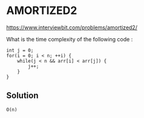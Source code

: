 # AMORTIZED2

https://www.interviewbit.com/problems/amortized2/

What is the time complexity of the following code :

```
int j = 0;
for(i = 0; i < n; ++i) {
    while(j < n && arr[i] < arr[j]) {
        j++;
    }
}
```

## Solution
```
O(n)
```
